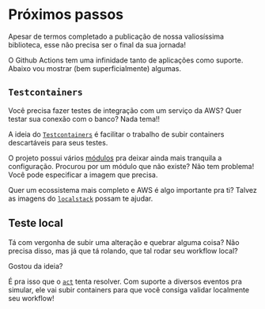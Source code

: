 # Próximos passos

Apesar de termos completado a publicação de nossa valiosíssima biblioteca, esse não precisa ser o final da sua jornada!

O Github Actions tem uma infinidade tanto de aplicações como suporte. Abaixo vou mostrar (bem superficialmente) algumas.

## `Testcontainers`

Você precisa fazer testes de integração com um serviço da AWS? Quer testar sua conexão com o banco? Nada tema!!

A ideia do [`Testcontainers`](https://testcontainers.com/) é facilitar o trabalho de subir containers descartáveis para seus testes.

O projeto possui vários [módulos](https://testcontainers.com/modules/) pra deixar ainda mais tranquila a configuração.
Procurou por um módulo que não existe? Não tem problema! Você pode especificar a imagem que precisa.

Quer um ecossistema mais completo e AWS é algo importante pra ti? Talvez as imagens do [`localstack`](https://www.localstack.cloud/) possam te ajudar.

## Teste local

Tá com vergonha de subir uma alteração e quebrar alguma coisa? Não precisa disso, mas já que tá rolando, que tal rodar seu workflow local?

Gostou da ideia?

É pra isso que o [`act`](https://nektosact.com/) tenta resolver. Com suporte a diversos eventos pra simular, ele vai subir containers para que você consiga validar localmente seu workflow!
